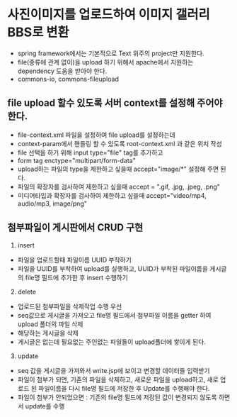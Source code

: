 # 사진이미지를 업로드하여 이미지 갤러리 BBS로 변환

* spring framework에서는 기본적으로 Text 위주의 project만 지원한다.
* file(종류에 관계 없이)을 upload 하기 위해서 apache에서 지원하는 dependency 도움을 
받아야 한다.
* commons-io, commons-fileupload

## file upload 할수 있도록 서버 context를 설정해 주어야 한다.
* file-context.xml 파일을 설정하여 file upload를 설정하는데
* context-param에서 핸들링 할 수 있도록 root-context.xml 과 같은 위치 작성
* file 선택을 하기 위해 input type="file" tag를 추가하고
* form tag enctype="multipart/form-data"
* upload하는 파일의 type을 제한하고 싶을때 accept="image/*" 설정해 주면 된다.
* 파일의 확장자를 검사하여 제한하고 싶을때 accept = ".gif, .jpg, .jpeg, .png"
* 미디어타입과 확장자를 검사하여 제한하고 싶을때 accept="video/mp4, audio/mp3, image/png"

## 첨부파일이 게시판에서 CRUD 구현
1. insert 
* 파일을 업로드할때 파일이름 UUID 부착하기
* 파일을 UUID를 부착하여 upload를 실행하고, UUID가 부착된 파일이름을 게시글의 file명 필드에 추가한 후
insert 수행하기

2. delete
* 업로드된 첨부파일을 삭제작업 수행 우선
* seq값으로 게시글을 가져오고 file명 필드에서 첨부파일 이름을 getter 하여 upload 폴더의 파일 삭제
* 해당하는 게시글을 삭제
* 게시글은 없는데 필요없는 주인없는 파일들이 upload폴더에 쌓이게 된다.

3. update 
* seq 값을 게시글을 가져와서 write.jsp에 보이고 변경할 데이터들 입력받기
* 파일이 첨부가 되면, 기존의 파일을 삭제하고, 새로운 파일을 upload하고, 새로 업로드 된 파일이름을
다시 file명 필드에 저장한 후 Update를 수행해야 한다.
* 파일이 첨부가 안되었으면 : 기존의 file명 필드에 저장된 값이 변경되지 않도록 하면서 update를 수행

